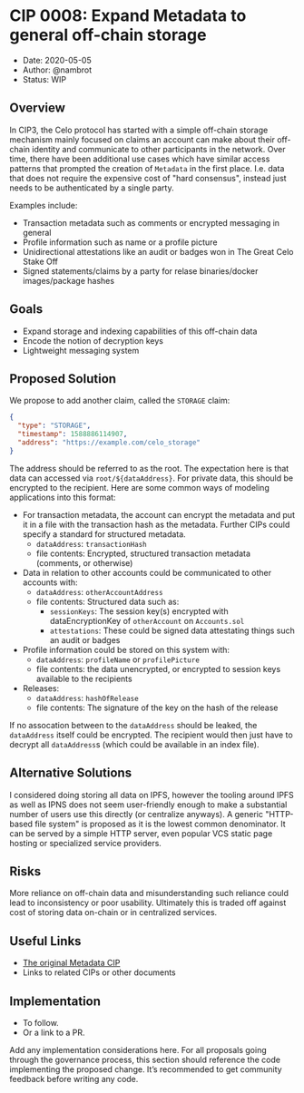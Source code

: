 # CIP 0008: Expand Metadata to general off-chain storage

- Date: 2020-05-05
- Author: @nambrot
- Status: WIP

## Overview

In CIP3, the Celo protocol has started with a simple off-chain storage mechanism mainly focused on claims an account can make about their off-chain identity and communicate to other participants in the network. Over time, there have been additional use cases which have similar access patterns that prompted the creation of `Metadata` in the first place. I.e. data that does not require the expensive cost of "hard consensus", instead just needs to be authenticated by a single party.

Examples include:
- Transaction metadata such as comments or encrypted messaging in general
- Profile information such as name or a profile picture
- Unidirectional attestations like an audit or badges won in The Great Celo Stake Off
- Signed statements/claims by a party for relase binaries/docker images/package hashes

## Goals

- Expand storage and indexing capabilities of this off-chain data
- Encode the notion of decryption keys
- Lightweight messaging system


## Proposed Solution

We propose to add another claim, called the `STORAGE` claim:
```json
{
  "type": "STORAGE",
  "timestamp": 1588886114907,
  "address": "https://example.com/celo_storage"
}
```

The address should be referred to as the root. The expectation here is that data can accessed via `root/${dataAddress}`. For private data, this should be encrypted to the recipient. Here are some common ways of modeling applications into this format:

- For transaction metadata, the account can encrypt the metadata and put it in a file with the transaction hash as the metadata. Further CIPs could specify a standard for structured metadata.
    - `dataAddress`: `transactionHash`
    - file contents: Encrypted, structured transaction metadata (comments, or otherwise)
- Data in relation to other accounts could be communicated to other accounts with:
    - `dataAddress`: `otherAccountAddress`
    - file contents: Structured data such as:
        - `sessionKeys`: The session key(s) encrypted with dataEncryptionKey of `otherAccount` on `Accounts.sol`
        - `attestations`: These could be signed data attestating things such an audit or badges
- Profile information could be stored on this system with:
    - `dataAddress`: `profileName` or `profilePicture`
    - file contents: the data unencrypted, or encrypted to session keys available to the recipients
- Releases:
    - `dataAddress`: `hashOfRelease`
    - file contents: The signature of the key on the hash of the release

If no assocation between to the `dataAddress` should be leaked, the `dataAddress` itself could be encrypted. The recipient would then just have to decrypt all `dataAddress`s (which could be available in an index file).


## Alternative Solutions

I considered doing storing all data on IPFS, however the tooling around IPFS as well as IPNS does not seem user-friendly enough to make a substantial number of users use this directly (or centralize anyways). A generic "HTTP-based file system" is proposed as it is the lowest common denominator. It can be served by a simple HTTP server, even popular VCS static page hosting or specialized service providers.

## Risks

More reliance on off-chain data and misunderstanding such reliance could lead to inconsistency or poor usability. Ultimately this is traded off against cost of storing data on-chain or in centralized services.

## Useful Links

* [The original Metadata CIP](https://github.com/celo-org/CIPs/blob/master/CIPs/0003.md)
* Links to related CIPs or other documents

## Implementation

* To follow.
* Or a link to a PR.

Add any implementation considerations here. For all proposals going through the governance process, this section should reference the code implementing the proposed change. It’s recommended to get community feedback before writing any code.
